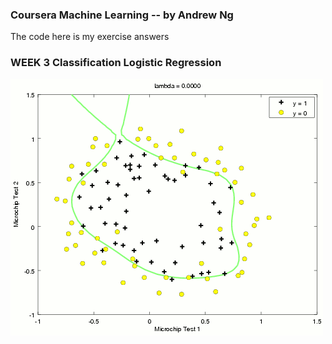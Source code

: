 ### Coursera Machine Learning -- by Andrew Ng
The code here is my exercise answers

### WEEK 3 Classification Logistic Regression
![lambda change](machine-learning-ex2/Lambda-animation.gif)